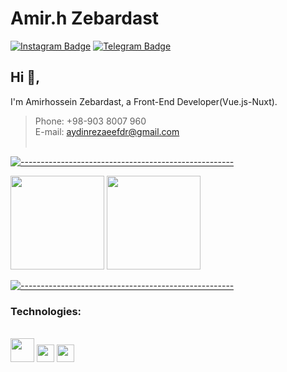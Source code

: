 # Amir.h Zebardast
[![Instagram Badge](https://img.shields.io/badge/-MyInstagram-red?style=flat-square&logo=instagram&logoColor=white)](https://www.instagram.com/amirz_dev/)
[![Telegram Badge](https://img.shields.io/badge/-MyTelegram-blue?style=flat-square&logo=telegram&logoColor=white)](https://t.me/amir_h_z)

## Hi 👋, 
I'm Amirhossein Zebardast, a Front-End Developer(Vue.js-Nuxt). 
> Phone:     +98-903 8007 960<br>
> E-mail:    aydinrezaeefdr@gmail.com<br><br>

[![-----------------------------------------------------](https://raw.githubusercontent.com/andreasbm/readme/master/assets/lines/colored.png)](#table-of-contents)

<p align="justify"> 
    <img
      height="150"
      src="https://github-readme-stats.vercel.app/api?username=Amirz-Dev&count_private=true&show_icons=true&custom_title=Github%20Status&show=issues&theme=radical"
    />
    <img
      height="150"
      src="https://github-readme-stats.vercel.app/api/top-langs/?username=Amirz-Dev&layout=compact&theme=radical" />
</p>

[![-----------------------------------------------------](https://raw.githubusercontent.com/andreasbm/readme/master/assets/lines/colored.png)](#table-of-contents)


### Technologies:
<div style="display: inline_block"><br>
  <code><img height="38" src="https://cdn.jsdelivr.net/gh/devicons/devicon@latest/icons/php/php-plain.svg"></code>
  <code><img height="28" src="https://cdn.jsdelivr.net/gh/devicons/devicon@latest/icons/laravel/laravel-plain.svg"></code>
  <code><img height="28" src="https://cdn.jsdelivr.net/gh/devicons/devicon@latest/icons/mysql/mysql-plain.svg"></code>
</div>
